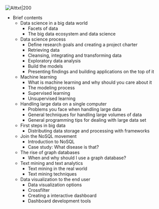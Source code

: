 ![Alttxt|200](../Pasted%20image%2020230920022803.png)

- Brief contents
	- Data science in a big data world
		- Facets of data
		- The big data ecosystem and data science
	- Data science process
		- Define research goals and creating a project charter
		- Retrieving data
		- Cleansing, integrating and transforming data
		- Exploratory data analysis
		- Build the models
		- Presenting findings and building applications on the top of it
	- Machine learning
		- What is machine learning and why should you care about it
		- The modeling process
		- Supervised learning
		- Unsupervised learning
	- Handling large data on a single computer
		- Problems you face when handling large data
		- General techniques for handling large volumes of data
		- General programming tips for dealing with large data set
	- First steps in big data
		- Distributing data storage and processing with frameworks
	- Join the NoSQL movement
		- Introduction to NoSQL
		- Case study: What disease is that?
	- The rise of graph databases
		- When and why should I use a graph database?
	- Text mining and text analytics
		- Text mining in the real world
		- Text mining techniques
	- Data visualization to the end user
		- Data visualization options
		- Crossfilter
		- Creating a interactive dashboard
		- Dashboard development tools